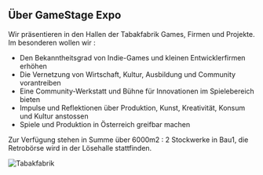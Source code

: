 ## Über GameStage Expo

Wir präsentieren in den Hallen der Tabakfabrik Games, Firmen und Projekte.  
Im besonderen wollen wir :  

* Den Bekanntheitsgrad von Indie-Games und kleinen Entwicklerfirmen erhöhen
* Die Vernetzung von Wirtschaft, Kultur, Ausbildung und Community vorantreiben
* Eine Community-Werkstatt und Bühne für Innovationen im Spielebereich bieten
* Impulse und Reflektionen über Produktion, Kunst, Kreativität, Konsum und Kultur anstossen
* Spiele und Produktion in Österreich greifbar machen 

Zur Verfügung stehen in Summe über 6000m2 : 2 Stockwerke in Bau1, die Retrobörse wird in der Lösehalle stattfinden.

<img src="http://www.tabakfabrik-linz.at/images/content/Gesamtuebersicht_696.jpg" alt="Tabakfabrik">




